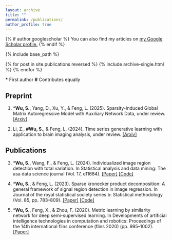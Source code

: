 ```yaml
---
layout: archive
title: ""
permalink: /publications/
author_profile: true
---
```


{% if author.googlescholar %}
  You can also find my articles on <u><a href="{{author.googlescholar}}">my Google Scholar profile</a>.</u>
{% endif %}

{% include base_path %}

{% for post in site.publications reversed %}
  {% include archive-single.html %}
{% endfor %}

**\*** First author     **#** Contributes equally

## Preprint

1. ***Wu, S.**, Yang, D., Xu, Y., & Feng, L. (2025). Sparsity-Induced Global Matrix Autoregressive Model with Auxiliary Network Data, under review. [[Arxiv]](https://arxiv.org/abs/2503.08579)
   
2. Li, Z., **#Wu, S.**, & Feng, L. (2024). Time series generative learning with application to brain imaging
analysis, under review. [[Arxiv]](https://arxiv.org/abs/2407.14003)

## Publications

3. ***Wu, S.**, Wang, F., & Feng, L. (2024). Individualized image region detection with total variation. In
Statistical analysis and data mining: The asa data science journal (Vol. 17, e11684). [[Paper]](https://onlinelibrary.wiley.com/doi/abs/10.1002/sam.11684) [[Code]](https://github.com/sanyouwu/Individual-Region-Dection)

2. ***Wu, S.**, & Feng, L. (2023). Sparse kronecker product decomposition: A general framework of signal
region detection in image regression. In Journal of the royal statistical society series b: Statistical
methodology (Vol. 85, pp. 783–809). [[Paper]](https://arxiv.org/abs/2210.09128)  [[Code]](https://github.com/sanyouwu/SKPD)

1. ***Wu, S.**, Feng, X., & Zhou, F. (2020). Metric learning by similarity network for deep semi-supervised
learning. In Developments of artificial intelligence technologies in computation and robotics: Proceedings of
the 14th international flins conference (flins 2020) (pp. 995–1002). [[Paper]](https://arxiv.org/abs/2004.14227)
